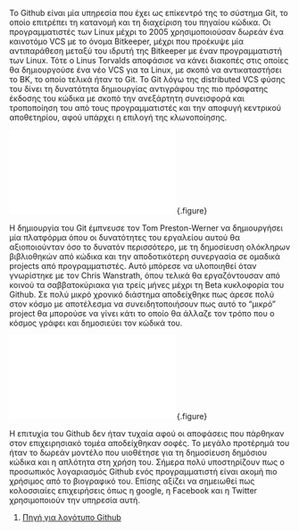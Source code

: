 Το Github είναι μία υπηρεσία που έχει ως επίκεντρό της το σύστημα Git, το οποίο επιτρέπει τη κατανομή και τη διαχείριση του πηγαίου κώδικα. Οι προγραμματιστές των Linux
μέχρι το 2005 χρησιμοποιούσαν δωρεάν ένα καινοτόμο VCS με το όνομα Bitkeeper, μέχρι που προέκυψε μία αντιπαράθεση μεταξύ του ιδρυτή της Bitkeeper με έναν προγραμματιστή
των Linux. Τότε ο Linus Torvalds αποφάσισε να κάνει διακοπές στις οποίες θα δημιουργούσε ένα νέο VCS για τα Linux, με σκοπό να αντικαταστήσει το BK, το οποίο τελικά ήταν
το Git. Το Git λόγω της distributed VCS φύσης του δίνει τη δυνατότητα δημιουργίας αντιγράφου της πιο πρόσφατης έκδοσης του κώδικα με σκοπό την ανεξάρτητη συνεισφορά και
τροποποίηση του από τους προγραμματιστές και την αποφυγή κεντρικού αποθετηρίου, αφού υπάρχει η επιλογή της κλωνοποίησης.

![](git.md){.figure}

Η δημιουργία του Git έμπνευσε τον Tom Preston-Werner να δημιουργήσει μία πλατφόρμα όπου οι δυνατότητες του εργαλείου αυτού θα αξιοποιούνταν όσο το δυνατόν περισσότερο, με
τη δημοσίευση ολόκληρων βιβλιοθηκών από κώδικα και την αποδοτικότερη συνεργασία σε ομαδικά projects από προγραμματιστές. Αυτό μπόρεσε να υλοποιηθεί όταν γνωρίστηκε με τον
Chris Wanstrath, όπου τελικά θα εργαζόντουσαν από κοινού τα σαββατοκύριακα για τρείς μήνες μέχρι τη Beta κυκλοφορία του Github. Σε πολύ μικρό χρονικό διάστημα αποδείχθηκε
πως άρεσε πολύ στον κόσμο με αποτέλεσμα να συνειδητοποιήσουν πως αυτό το “μικρό” project θα μπορούσε να γίνει κάτι το οποίο θα άλλαζε τον τρόπο που ο κόσμος γράφει και
δημοσιεύει τον κώδικά του.

![](github.md){.figure}

Η επιτυχία του Github δεν ήταν τυχαία αφού οι αποφάσεις που πάρθηκαν στον επιχειρησιακό τομέα αποδείχθηκαν σοφές. Το μεγάλο προτέρημά του ήταν το δωρεάν μοντέλο που
υιοθέτησε για τη δημοσίευση δημόσιου κώδικα και η απλότητα στη χρήση του. Σήμερα πολύ υποστηρίζουν πως ο προσωπικός λογαριασμός Github ενός προγραμματιστή είναι ακομή πιο
χρήσιμος από το βιογραφικό του. Επίσης αξίζει να σημειωθεί πως κολοσσιαίες επιχειρήσεις όπως η google, η Facebook και η Twitter χρησιμοποιούν την υπηρεσία αυτή.

1. [Πηγή για λογότυπο Github](https://smhatre59.medium.com/the-untold-story-of-github-132840f72f56#:~:text=Github%20is%20a%20web%20based%20Git%20repository%20hosting%20service%20which,code%20management%20functionality%20of%20git.)
